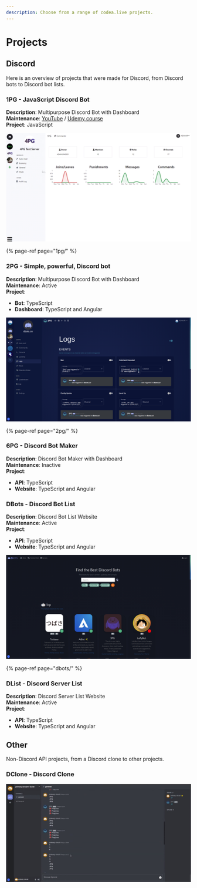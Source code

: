 ```yaml
---
description: Choose from a range of codea.live projects.
---
```


# Projects

## Discord

Here is an overview of projects that were made for Discord, from Discord bots to Discord bot lists.

### 1PG - JavaScript Discord Bot

**Description**: Multipurpose Discord Bot with Dashboard  
**Maintenance**: [YouTube](https://youtube.com/adamjr) / [Udemy course](https://udemy.com/create-the-best-discord-bot)  
**Project**: JavaScript

![1PG Dashboard - 12/2020](../.gitbook/assets/image%20%282%29.png)

{% page-ref page="1pg/" %}

### 2PG - Simple, powerful, Discord bot

**Description**: Multipurpose Discord Bot with Dashboard  
**Maintenance**: Active  
**Project**:  
- **Bot**: TypeScript  
- **Dashboard**: TypeScript and Angular

![2PG Dashboard - 18/01/2021](../.gitbook/assets/image%20%2810%29.png)

{% page-ref page="2pg/" %}

### 6PG - Discord Bot Maker

**Description**: Discord Bot Maker with Dashboard  
**Maintenance**: Inactive  
**Project**:  
- **API**: TypeScript  
- **Website**: TypeScript and Angular

### DBots - Discord Bot List

**Description**: Discord Bot List Website  
**Maintenance**: Active  
**Project**:  
- **API**: TypeScript  
- **Website**: TypeScript and Angular

![DBots Home Page - 18/01/2021](../.gitbook/assets/image%20%2837%29.png)

{% page-ref page="dbots/" %}

### DList - Discord Server List

**Description**: Discord Server List Website  
**Maintenance**: Active  
**Project**:  
- **API**: TypeScript  
- **Website**: TypeScript and Angular

## Other

Non-Discord API projects, from a Discord clone to other projects.

### DClone - Discord Clone

![DClone Guild Preview - 31/12/2020](../.gitbook/assets/image%20%2839%29.png)

